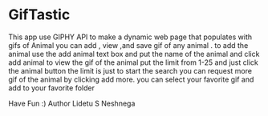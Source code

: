 # GifTastic
This app use GIPHY API to make a dynamic web page that populates with gifs of Animal
you can add , view ,and save gif of any animal  .
to add the animal use the add animal text box and put the name of the animal and click add animal
to view the gif of the animal  put the limit from 1-25 and just click the animal button
the limit is just to start the search you can request more gif of the animal by clicking add more.
you can select your favorite gif and add to your favorite folder

Have Fun :)
Author Lidetu S Neshnega